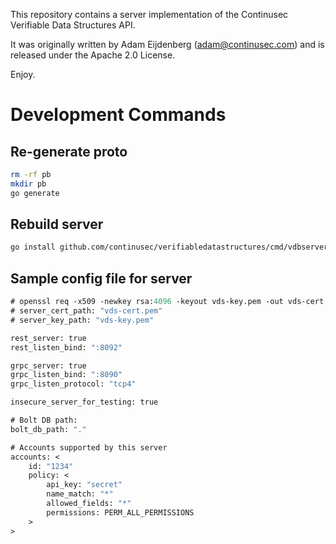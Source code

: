This repository contains a server implementation of the Continusec Verifiable Data Structures API.

It was originally written by Adam Eijdenberg (<adam@continusec.com>) and is released under the Apache 2.0 License.

Enjoy.

# Development Commands

## Re-generate proto

```bash
rm -rf pb
mkdir pb
go generate
```

## Rebuild server
```bash
go install github.com/continusec/verifiabledatastructures/cmd/vdbserver
```

## Sample config file for server

```proto
# openssl req -x509 -newkey rsa:4096 -keyout vds-key.pem -out vds-cert.pem -days 3600 -nodes -subj '/CN=localhost' -batch
# server_cert_path: "vds-cert.pem"
# server_key_path: "vds-key.pem"

rest_server: true
rest_listen_bind: ":8092"

grpc_server: true
grpc_listen_bind: ":8090"
grpc_listen_protocol: "tcp4"

insecure_server_for_testing: true

# Bolt DB path:
bolt_db_path: "."

# Accounts supported by this server
accounts: <
    id: "1234"
    policy: <
        api_key: "secret"
        name_match: "*"
        allowed_fields: "*"
        permissions: PERM_ALL_PERMISSIONS
    >
>
```
